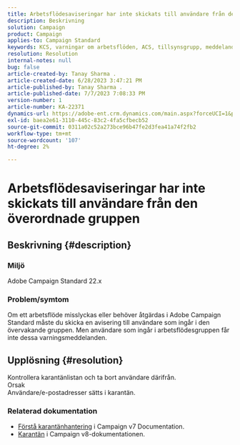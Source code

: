 ```yaml
---
title: Arbetsflödesaviseringar har inte skickats till användare från den överordnade gruppen
description: Beskrivning
solution: Campaign
product: Campaign
applies-to: Campaign Standard
keywords: KCS, varningar om arbetsflöden, ACS, tillsynsgrupp, meddelanden
resolution: Resolution
internal-notes: null
bug: false
article-created-by: Tanay Sharma .
article-created-date: 6/28/2023 3:47:21 PM
article-published-by: Tanay Sharma .
article-published-date: 7/7/2023 7:08:33 PM
version-number: 1
article-number: KA-22371
dynamics-url: https://adobe-ent.crm.dynamics.com/main.aspx?forceUCI=1&pagetype=entityrecord&etn=knowledgearticle&id=dc9c8e0b-cb15-ee11-8f6e-6045bd006295
exl-id: baea2e61-3110-445c-83c2-4fa5cfbecb52
source-git-commit: 0311a02c52a273bce96b47fe2d3fea41a74f2fb2
workflow-type: tm+mt
source-wordcount: '107'
ht-degree: 2%

---
```


# Arbetsflödesaviseringar har inte skickats till användare från den överordnade gruppen

## Beskrivning {#description}


### Miljö

Adobe Campaign Standard 22.x

### Problem/symtom

Om ett arbetsflöde misslyckas eller behöver åtgärdas i Adobe Campaign Standard måste du skicka en avisering till användare som ingår i den övervakande gruppen. Men användare som ingår i arbetsflödesgruppen får inte dessa varningsmeddelanden.


## Upplösning {#resolution}


Kontrollera karantänlistan och ta bort användare därifrån.
<br>Orsak<br>
Användare/e-postadresser sätts i karantän.

### Relaterad dokumentation

- [Förstå karantänhantering](https://experienceleague.adobe.com/docs/campaign-classic/using/sending-messages/monitoring-deliveries/understanding-quarantine-management.html) i Campaign v7 Documentation.
- [Karantän](https://experienceleague.adobe.com/docs/campaign/campaign-v8/campaigns/send/failures/quarantines.html) i Campaign v8-dokumentationen.
